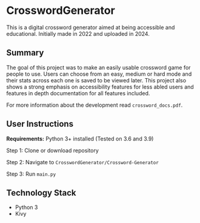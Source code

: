 # CrosswordGenerator
This is a digital crossword generator aimed at being accessible and educational. Initially made in 2022 and uploaded in 2024.


## Summary
The goal of this project was to make an easily usable crossword game for people to use. Users can choose from an easy,
medium or hard mode and their stats across each one is saved to be viewed later. This project also shows a strong emphasis 
on accessibility features for less abled users and features in depth documentation for all features included.

For more information about the development read `crossword_docs.pdf`.

## User Instructions
**Requirements:** Python 3+ installed (Tested on 3.6 and 3.9)


Step 1: Clone or download repository

Step 2: Navigate to `CrosswordGenerator/Crossword-Generator`

Step 3: Run `main.py`

## Technology Stack
- Python 3
- Kivy